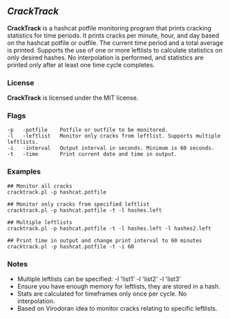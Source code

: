 ## *CrackTrack* ##

**CrackTrack** is a hashcat potfile monitoring program that prints cracking statistics for time periods. It prints cracks per minute, hour, and day based on the hashcat potfile or outfile. The current time period and a total average is printed. Supports the use of one or more leftlists to calculate statistics on only desired hashes. No interpolation is performed, and statistics are printed only after at least one time cycle completes.

### License ###

**CrackTrack** is licensed under the MIT license.

### Flags ###
```
-p   -potfile    Potfile or outfile to be monitored.
-l   -leftlist   Monitor only cracks from leftlist. Supports multiple leftlists.
-i   -interval   Output interval in seconds. Minimum is 60 seconds.
-t   -time       Print current date and time in output.
```
### Examples ###
```
## Monitor all cracks
cracktrack.pl -p hashcat.potfile

## Monitor only cracks from specified leftlist
cracktrack.pl -p hashcat.potfile -t -l hashes.left

## Multiple leftlists
cracktrack.pl -p hashcat.potfile -t -l hashes.left -l hashes2.left

## Print time in output and change print interval to 60 minutes
cracktrack.pl -p hashcat.potfile -t -i 60
```

### Notes ###
* Multiple leftlists can be specified: -l 'list1' -l 'list2' -l 'list3'
* Ensure you have enough memory for leftlists, they are stored in a hash.
* Stats are calculated for timeframes only once per cycle. No interpolation.
* Based on Virodoran idea to monitor cracks relating to specific leftlists.
